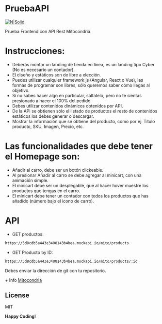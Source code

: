# PruebaAPI
[![N|Solid](https://mitocondria.cl/wp-content/uploads/2019/09/logoMito.png)](https://mitocondria.cl)

Prueba Frontend con API Rest Mitocondria.

# Instrucciones:

  - Deberás montar un landing de tienda en línea, es un landing tipo Cyber (No es necesario un contador).
  - El diseño y estáticos son de libre a elección.
  - Puedes utilizar cualquier framework js (Angular, React o Vue), las formas de programar son libres, sólo queremos saber cómo llegas al objetivo.
  - Si no sabes hacer algo en particular, sáltatelo, pero no te sientas presionado a hacer el 100% del pedido.
  - Debes utilizar contenidos dinámicos obtenidos por API.
  - De la API se obtienen sólo el listado de productos el resto de contenidos estáticos los debes generar o descargar.
  - Mostrar la información que se obtiene del producto, como por ej: Título producto, SKU, Imagen, Precio, etc.

# Las funcionalidades que debe tener el Homepage son:

  - Añadir al carro, debe ser un botón clickeable.
  - Al presionar Añadir al carro se debe agregar al minicart, con una animación simple.
  - El minicart debe ser un desplegable, que al hacer hover muestre los productos que tengas en el carro.
  - El minicart debe tener un contador con todos los productos que has añadido (número bajo el icono de carro).

# API

  - GET productos:
```sh
https://5d8cdb5a443e3400143b4bea.mockapi.io/mito/products
```
  - GET Producto by ID:
```sh
https://5d8cdb5a443e3400143b4bea.mockapi.io/mito/products/:id
```

Debes enviar la dirección de git con tu repositorio.

\+ Info [Mitocondria](https://mitocondria.cl)

License
----

MIT


**Happy Coding!**
